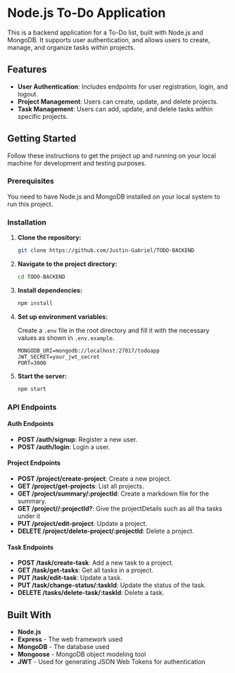 # Node.js To-Do Application

This is a backend application for a To-Do list, built with Node.js and MongoDB. It supports user authentication, and allows users to create, manage, and organize tasks within projects.

## Features

- **User Authentication**: Includes endpoints for user registration, login, and logout.
- **Project Management**: Users can create, update, and delete projects.
- **Task Management**: Users can add, update, and delete tasks within specific projects.

## Getting Started

Follow these instructions to get the project up and running on your local machine for development and testing purposes.

### Prerequisites

You need to have Node.js and MongoDB installed on your local system to run this project.

### Installation

1. **Clone the repository:**

    ```bash
    git clone https://github.com/Justin-Gabriel/TODO-BACKEND
    ```

2. **Navigate to the project directory:**

    ```bash
    cd TODO-BACKEND
    ```

3. **Install dependencies:**

    ```bash
    npm install
    ```

4. **Set up environment variables:**

    Create a `.env` file in the root directory and fill it with the necessary values as shown in `.env.example`.

    ```
    MONGODB_URI=mongodb://localhost:27017/todoapp
    JWT_SECRET=your_jwt_secret
    PORT=3000
    ```

5. **Start the server:**

    ```bash
    npm start
    ```

### API Endpoints

#### Auth Endpoints

- **POST /auth/signup**: Register a new user.
- **POST /auth/login**: Login a user.

#### Project Endpoints

- **POST /project/create-project**: Create a new project.
- **GET /project/get-projects**: List all projects.
- **GET /project/summary/:projectId**: Create a markdown file for the summary.
- **GET /project//:projectId?**: Give the projectDetails such as all tha tasks under it
- **PUT /project/edit-project**: Update a project.
- **DELETE /project/delete-project/:projectId**: Delete a project.

#### Task Endpoints

- **POST /task/create-task**: Add a new task to a project.
- **GET /task/get-tasks**: Get all tasks in a project.
- **PUT /task/edit-task**: Update a task.
- **PUT /task/change-status/:taskId**: Update the status of the task. 
- **DELETE /tasks/delete-task/:taskId**: Delete a task.

## Built With

- **Node.js**
- **Express** - The web framework used
- **MongoDB** - The database used
- **Mongoose** - MongoDB object modeling tool
- **JWT** - Used for generating JSON Web Tokens for authentication

